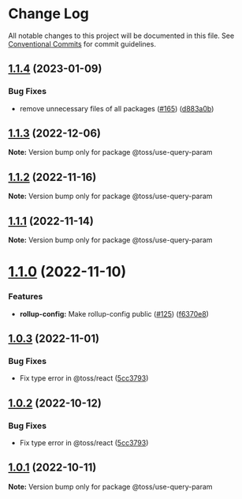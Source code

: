 # Change Log

All notable changes to this project will be documented in this file.
See [Conventional Commits](https://conventionalcommits.org) for commit guidelines.

## [1.1.4](https://github.com/toss/slash/compare/@toss/use-query-param@1.1.3...@toss/use-query-param@1.1.4) (2023-01-09)


### Bug Fixes

* remove unnecessary files of all packages ([#165](https://github.com/toss/slash/issues/165)) ([d883a0b](https://github.com/toss/slash/commit/d883a0b2aebdbc2ca39c67902cec754c63921dfe))





## [1.1.3](https://github.com/toss/slash/compare/@toss/use-query-param@1.1.2...@toss/use-query-param@1.1.3) (2022-12-06)

**Note:** Version bump only for package @toss/use-query-param





## [1.1.2](https://github.com/toss/slash/compare/@toss/use-query-param@1.1.1...@toss/use-query-param@1.1.2) (2022-11-16)

**Note:** Version bump only for package @toss/use-query-param





## [1.1.1](https://github.com/toss/slash/compare/@toss/use-query-param@1.1.0...@toss/use-query-param@1.1.1) (2022-11-14)

**Note:** Version bump only for package @toss/use-query-param





# [1.1.0](https://github.com/toss/slash/compare/@toss/use-query-param@1.0.3...@toss/use-query-param@1.1.0) (2022-11-10)


### Features

* **rollup-config:** Make rollup-config public ([#125](https://github.com/toss/slash/issues/125)) ([f6370e8](https://github.com/toss/slash/commit/f6370e8c4b0fa926e923b518c26b7071ee0e53da))





## [1.0.3](https://github.com/toss/slash/compare/@toss/use-query-param@1.0.1...@toss/use-query-param@1.0.3) (2022-11-01)


### Bug Fixes

* Fix type error in @toss/react ([5cc3793](https://github.com/toss/slash/commit/5cc37936e8739204f32f9f50ee61570b758343f8))





## [1.0.2](https://github.com/toss/slash/compare/@toss/use-query-param@1.0.1...@toss/use-query-param@1.0.2) (2022-10-12)


### Bug Fixes

* Fix type error in @toss/react ([5cc3793](https://github.com/toss/slash/commit/5cc37936e8739204f32f9f50ee61570b758343f8))





## [1.0.1](https://github.com/toss/slash/compare/@toss/use-query-param@1.0.0...@toss/use-query-param@1.0.1) (2022-10-11)

**Note:** Version bump only for package @toss/use-query-param
